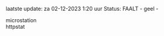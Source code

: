 laatste update: 
za 02-12-2023  1:20   uur 
Status: FAALT - geel - 
<div class="service R">microstation</div><div class="service G">httpstat</div>